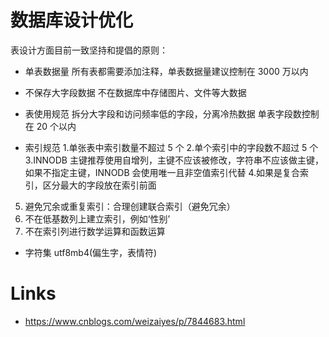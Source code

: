 # 数据库设计优化

表设计方面目前一致坚持和提倡的原则：

- 单表数据量
  所有表都需要添加注释，单表数据量建议控制在 3000 万以内

- 不保存大字段数据
  不在数据库中存储图片、文件等大数据

- 表使用规范
  拆分大字段和访问频率低的字段，分离冷热数据
  单表字段数控制在 20 个以内

- 索引规范 1.单张表中索引数量不超过 5 个 2.单个索引中的字段数不超过 5 个
  3.INNODB 主键推荐使用自增列，主键不应该被修改，字符串不应该做主键，
  如果不指定主键，INNODB 会使用唯一且非空值索引代替 4.如果是复合索引，区分最大的字段放在索引前面

5. 避免冗余或重复索引：合理创建联合索引（避免冗余）
6. 不在低基数列上建立索引，例如‘性别’
7. 不在索引列进行数学运算和函数运算

- 字符集 utf8mb4(偏生字，表情符)

# Links

- https://www.cnblogs.com/weizaiyes/p/7844683.html

